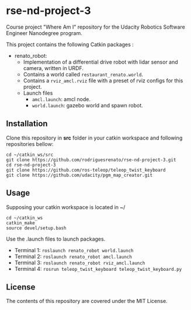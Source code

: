 # rse-nd-project-3
Course project "Where Am I" repository for the Udacity Robotics Software Engineer Nanodegree program.

This project contains the following Catkin packages :
* renato_robot: 
    * Implementation of a differential drive robot with lidar sensor and camera, written in URDF.
    * Contains a world called `restaurant_renato.world`.
    * Contains a `rviz_amcl.rviz` file with a preset of rviz configs for this project.
    * Launch files
        * `amcl.launch`: amcl node.
        * `world.launch`: gazebo world and spawn robot.
 

## Installation
Clone this repository in **src** folder in your catkin workspace and following repositories bellow:
```
cd ~/catkin_ws/src
git clone https://github.com/rodriguesrenato/rse-nd-project-3.git
cd rse-nd-project-3
git clone https://github.com/ros-teleop/teleop_twist_keyboard
git clone https://github.com/udacity/pgm_map_creator.git
```


## Usage
Supposing your catkin workspace is located in ~/
```
cd ~/catkin_ws
catkin_make
source devel/setup.bash
```
Use the .launch files to launch packages.
* Terminal 1: `roslaunch renato_robot world.launch`
* Terminal 2: `roslaunch renato_robot amcl.launch`
* Terminal 3: `roslaunch renato_robot rviz_amcl.launch`
* Terminal 4:  `rosrun teleop_twist_keyboard teleop_twist_keyboard.py`

## License
The contents of this repository are covered under the MIT License.
